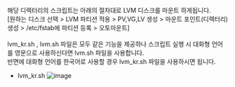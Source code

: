 해당 디렉터리의 스크립트는 아래의 절차대로 LVM 디스크를 마운트 하게됩니다.<br>
[원하는 디스크 선택 > LVM 파티션 적용 > PV,VG,LV 생성 > 마운트 포인트(디렉터리) 생성 > /etc/fstab에 파티션 등록 > 오토마운트]
<br>
<br>
lvm_kr.sh , lvm.sh 파일은 모두 같은 기능을 제공하나 스크립트 실행 시 대화형 언어를 영문으로 사용하신다면 lvm.sh 파일을 사용합니다.<br>
반면에 대화형 언어를 한국어로 사용할 경우 lvm_kr.sh 파일을 사용하시면 됩니다.<br>

- lvm_kr.sh
![image](https://user-images.githubusercontent.com/31732708/221092867-d1d3e6de-0d42-44c8-8e5b-4af7000d6ffb.png)
